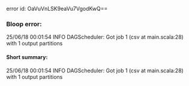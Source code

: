 error id: OaVuVnLSK9eaVu7VgodKwQ==
### Bloop error:

25/06/18 00:01:54 INFO DAGScheduler: Got job 1 (csv at main.scala:28) with 1 output partitions
#### Short summary: 

25/06/18 00:01:54 INFO DAGScheduler: Got job 1 (csv at main.scala:28) with 1 output partitions
